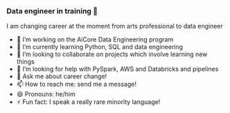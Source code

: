 ### Data engineer in training 👋

<!--
**loudingspace/loudingspace** is a ✨ _special_ ✨ repository because its `README.md` (this file) appears on your GitHub profile.

-->

I am changing career at the moment from arts professional to data engineer

- 🔭 I’m working on the AiCore Data Engineering program
- 🌱 I’m currently learning Python, SQL and data engineering
- 👯 I’m looking to collaborate on projects which involve learning new things
- 🤔 I’m looking for help with PySpark, AWS and Databricks and pipelines
- 💬 Ask me about career change!
- 📫 How to reach me: send me a message!
- 😄 Pronouns: he/him
- ⚡ Fun fact: I speak a really rare minority language!

